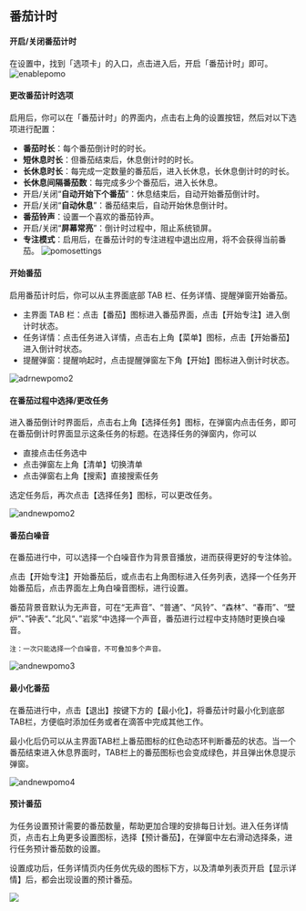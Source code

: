 ## 番茄计时

#### 开启/关闭番茄计时

在设置中，找到「选项卡」的入口，点击进入后，开启「番茄计时」即可。
![enablepomo](../images/android/pomo/enablepomo.jpg)

#### 更改番茄计时选项

启用后，你可以在「番茄计时」的界面内，点击右上角的设置按钮，然后对以下选项进行配置：

* **番茄时长**：每个番茄倒计时的时长。
* **短休息时长**：但番茄结束后，休息倒计时的时长。
* **长休息时长**：每完成一定数量的番茄后，进入长休息，长休息倒计时的时长。
* **长休息间隔番茄数**：每完成多少个番茄后，进入长休息。
* 开启/关闭“**自动开始下个番茄**”：休息结束后，自动开始番茄倒计时。
* 开启/关闭“**自动休息**”：番茄结束后，自动开始休息倒计时。
* **番茄铃声**：设置一个喜欢的番茄铃声。
* 开启/关闭“**屏幕常亮**”：倒计时过程中，阻止系统锁屏。
* **专注模式**：启用后，在番茄计时的专注进程中退出应用，将不会获得当前番茄。
![pomosettings](../images/android/pomo/pomosettings.jpg)

#### 开始番茄

启用番茄计时后，你可以从主界面底部 TAB 栏、任务详情、提醒弹窗开始番茄。

* 主界面 TAB 栏：点击【番茄】图标进入番茄界面，点击【开始专注】进入倒计时状态。
* 任务详情：点击任务进入详情，点击右上角【菜单】图标，点击【开始番茄】进入倒计时状态。
* 提醒弹窗：提醒响起时，点击提醒弹窗左下角【开始】图标进入倒计时状态。

![adrnewpomo2](../images/android/adrnewpomo1.png)

#### 在番茄过程中选择/更改任务

进入番茄倒计时界面后，点击右上角【选择任务】图标，在弹窗内点击任务，即可在番茄倒计时界面显示这条任务的标题。在选择任务的弹窗内，你可以

* 直接点击任务选中
* 点击弹窗左上角【清单】切换清单
* 点击弹窗右上角【搜索】直接搜索任务

选定任务后，再次点击【选择任务】图标，可以更改任务。

![andnewpomo2](../images/android/adrnewpomo2.jpg)

#### 番茄白噪音

在番茄进行中，可以选择一个白噪音作为背景音播放，进而获得更好的专注体验。

点击【开始专注】开始番茄后，或点击右上角图标进入任务列表，选择一个任务开始番茄后，点击界面左上角白噪音图标，进行设置。

番茄背景音默认为无声音，可在“无声音”、“普通”、“风铃”、“森林”、“春雨”、“壁炉”、”钟表“、”北风“、”岩浆“中选择一个声音，番茄进行过程中支持随时更换白噪音。

`注：一次只能选择一个白噪音，不可叠加多个声音。`

![andnewpomo3](../images/android/andnewpomo3.jpg)

#### 最小化番茄

在番茄进行中，点击【退出】按键下方的【最小化】，将番茄计时最小化到底部TAB栏，方便临时添加任务或者在滴答中完成其他工作。

最小化后仍可以从主界面TAB栏上番茄图标的红色动态环判断番茄的状态。当一个番茄结束进入休息界面时，TAB栏上的番茄图标也会变成绿色，并且弹出休息提示弹窗。

![andnewpomo4](../images/android/andnewpomo4.jpg)

#### 预计番茄

为任务设置预计需要的番茄数量，帮助更加合理的安排每日计划。进入任务详情页，点击右上角更多设置图标，选择【预计番茄】，在弹窗中左右滑动选择条，进行任务预计番茄数的设置。

设置成功后，任务详情页内任务优先级的图标下方，以及清单列表页开启【显示详情】后，都会出现设置的预计番茄。

![](../images/android/estimated.png)

